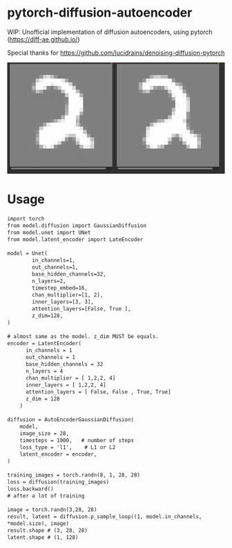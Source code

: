 # pytorch-diffusion-autoencoder
WIP: Unofficial implementation of diffusion autoencoders, using pytorch (https://diff-ae.github.io/)

Special thanks for https://github.com/lucidrains/denoising-diffusion-pytorch

![sample](./sample/sample_1.png)
# Usage

```
import torch
from model.diffusion import GaussianDiffusion
from model.unet import UNet
from model.latent_encoder import LateEncoder

model = Unet(
        in_channels=1,
        out_channels=1,
        base_hidden_channels=32,
        n_layers=2,
        timestep_embed=16,
        chan_multiplier=[1, 2],
        inner_layers=[3, 3],
        attention_layers=[False, True ],
        z_dim=128,
)

# almost same as the model. z_dim MUST be equals.
encoder = LatentEncoder(
      in_channels = 1
      out_channels = 1
      base_hidden_channels = 32
      n_layers = 4
      chan_multiplier = [ 1,2,2, 4]
      inner_layers = [ 1,2,2, 4]
      attention_layers = [ False, False , True, True]
      z_dim = 128
    )

diffusion = AutoEncoderGaussianDiffusion(
    model,
    image_size = 28,
    timesteps = 1000,   # number of steps
    loss_type = 'l1',    # L1 or L2
    latent_encoder = encoder,
)

training_images = torch.randn(8, 1, 28, 28)
loss = diffusion(training_images)
loss.backward()
# after a lot of training

image = torch.randn(3,28, 28) 
result, latent = diffusion.p_sample_loop((1, model.in_channels, *model.size), image)
result.shape # (3, 28, 28)
latent.shape # (1, 128)
```
